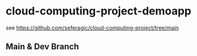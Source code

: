 # cloud-computing-project-demoapp
see https://github.com/seferagic/cloud-computing-project/tree/main

## Main & Dev Branch

